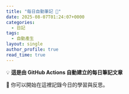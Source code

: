 ```yaml
---
title: "每日自動筆記 📝"
date: 2025-08-07T01:24:07+0000
categories:
  - 日記
tags:
  - 自動產生
layout: single
author_profile: true
read_time: true
---
```


💡 **這是由 GitHub Actions 自動建立的每日筆記文章**

🌸 你可以開始在這裡記錄今日的學習與反思。
